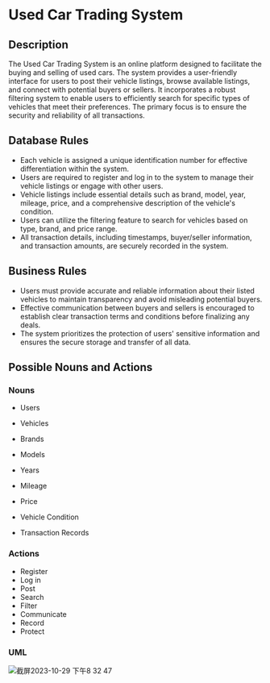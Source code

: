 # Used Car Trading System

## Description
The Used Car Trading System is an online platform designed to facilitate the buying and selling of used cars. The system provides a user-friendly interface for users to post their vehicle listings, browse available listings, and connect with potential buyers or sellers. It incorporates a robust filtering system to enable users to efficiently search for specific types of vehicles that meet their preferences. The primary focus is to ensure the security and reliability of all transactions.

## Database Rules
- Each vehicle is assigned a unique identification number for effective differentiation within the system.
- Users are required to register and log in to the system to manage their vehicle listings or engage with other users.
- Vehicle listings include essential details such as brand, model, year, mileage, price, and a comprehensive description of the vehicle's condition.
- Users can utilize the filtering feature to search for vehicles based on type, brand, and price range.
- All transaction details, including timestamps, buyer/seller information, and transaction amounts, are securely recorded in the system.

## Business Rules
- Users must provide accurate and reliable information about their listed vehicles to maintain transparency and avoid misleading potential buyers.
- Effective communication between buyers and sellers is encouraged to establish clear transaction terms and conditions before finalizing any deals.
- The system prioritizes the protection of users' sensitive information and ensures the secure storage and transfer of all data.

## Possible Nouns and Actions
### Nouns
- Users
- Vehicles
- Brands
- Models
- Years
- Mileage

- Price
- Vehicle Condition
- Transaction Records

### Actions
- Register
- Log in
- Post
- Search
- Filter
- Communicate
- Record
- Protect

### UML
![截屏2023-10-29 下午8 32 47](https://github.com/Gloaming02/Used-Car-Trading-System/assets/91642985/78c66fe3-6419-4992-a5a7-c68e8324a002)
